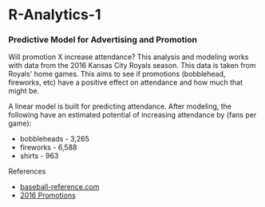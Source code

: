# R-Analytics-1
### Predictive Model for Advertising and Promotion 

Will promotion X increase attendance? This analysis and modeling works with data from the 2016 Kansas City Royals season.  This data is taken from Royals' home games. This aims to see if promotions (bobblehead, fireworks, etc) have a positive effect on attendance and how much that might be.    

A linear model is built for predicting attendance.  After modeling, the following have an estimated potential of increasing attendance by (fans per game): 

* bobbleheads - 3,265
* fireworks - 6,588
* shirts - 963 

References

* [baseball-reference.com](http://www.baseball-reference.com/teams/KCR/2016.shtml)
* [2016 Promotions](http://blog.gamehedge.com/kansas-city-royals-promotional-schedule/)
